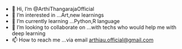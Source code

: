 - 👋 Hi, I’m @ArthiThangarajaOfficial
- 👀 I’m interested in ...Art,new learnings
- 🌱 I’m currently learning ...Python,R language
- 💞️ I’m looking to collaborate on ...with techs who would help me with deep learning
- 📫 How to reach me ...via email arthiau.official@gmail.com

<!---
ArthiThangarajaOfficial/ArthiThangarajaOfficial is a ✨ special ✨ repository because its `README.md` (this file) appears on your GitHub profile.
You can click the Preview link to take a look at your changes.
--->
